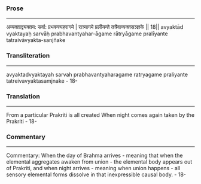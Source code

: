 ### Prose 
 --- 
अव्यक्ताद्व्यक्तय: सर्वा: प्रभवन्त्यहरागमे |
रात्र्यागमे प्रलीयन्ते तत्रैवाव्यक्तसञ्ज्ञके || 18||
avyaktād vyaktayaḥ sarvāḥ prabhavantyahar-āgame
rātryāgame pralīyante tatraivāvyakta-sanjñake

### Transliteration 
 --- 
avyaktadvyaktayah sarvah prabhavantyaharagame ratryagame praliyante tatreivavyaktasamjnake - 18-

### Translation 
 --- 
From a particular Prakriti is all created When night comes again taken by the Prakriti - 18-

### Commentary 
 --- 
Commentary: When the day of Brahma arrives - meaning that when the elemental aggregates awaken from union - the elemental body appears out of Prakriti, and when night arrives - meaning when union happens - all sensory elemental forms dissolve in that inexpressible causal body. - 18-